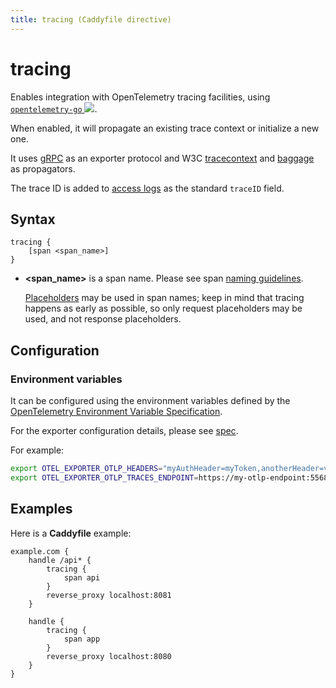 ```yaml
---
title: tracing (Caddyfile directive)
---
```


# tracing

Enables integration with OpenTelemetry tracing facilities, using [`opentelemetry-go` <img src="/old/resources/images/external-link.svg" class="external-link">](https://github.com/open-telemetry/opentelemetry-go).

When enabled, it will propagate an existing trace context or initialize a new one.

It uses [gRPC](https://github.com/grpc/) as an exporter protocol and  W3C [tracecontext](https://www.w3.org/TR/trace-context/) and [baggage](https://www.w3.org/TR/baggage/) as propagators.

The trace ID is added to [access logs](/docs/caddyfile/directives/log) as the standard `traceID` field.

## Syntax

```caddy-d
tracing {
	[span <span_name>]
}
```

- **&lt;span_name&gt;** is a span name. Please see span [naming guidelines](https://github.com/open-telemetry/opentelemetry-specification/blob/v1.7.0/specification/trace/api.md).

  [Placeholders](/docs/caddyfile/concepts#placeholders) may be used in span names; keep in mind that tracing happens as early as possible, so only request placeholders may be used, and not response placeholders.

## Configuration

### Environment variables

It can be configured using the environment variables defined
by the [OpenTelemetry Environment Variable Specification](https://github.com/open-telemetry/opentelemetry-specification/blob/main/specification/sdk-environment-variables.md).

For the exporter configuration details, please
see [spec](https://github.com/open-telemetry/opentelemetry-specification/blob/v1.7.0/specification/protocol/exporter.md).

For example:

```bash
export OTEL_EXPORTER_OTLP_HEADERS="myAuthHeader=myToken,anotherHeader=value"
export OTEL_EXPORTER_OTLP_TRACES_ENDPOINT=https://my-otlp-endpoint:55680
```

## Examples

Here is a **Caddyfile** example:

```caddy
example.com {
	handle /api* {
		tracing {
			span api
		}
		reverse_proxy localhost:8081
	}

	handle {
		tracing {
			span app
		}
		reverse_proxy localhost:8080
	}
}
```
